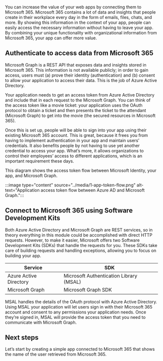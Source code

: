 You can increase the value of your web apps by connecting them to Microsoft 365. Microsoft 365 contains a lot of data and insights that people create in their workplace every day in the form of emails, files, chats, and more. By showing this information in the context of your app, people can easily access the necessary information without having to leave your app. By combining your unique functionality with organizational information from Microsoft 365, your app can offer more value.

## Authenticate to access data from Microsoft 365

Microsoft Graph is a REST API that exposes data and insights stored in Microsoft 365. This information is not available publicly; in order to gain access, users must (a) prove their identity (authentication) and (b) consent to allow your application to access their data. This is the job of Azure Active Directory.

Your application needs to get an access token from Azure Active Directory and include that in each request to the Microsoft Graph. You can think of the access token like a movie ticket: your application uses the OAuth protocol to obtain a ticket and then presents the ticket to the attendant (Microsoft Graph) to get into the movie (the secured resources in Microsoft 365).

Once this is set up, people will be able to sign into your app using their existing Microsoft 365 account. This is great, because it frees you from having to implement authentication in your app and maintain users’ credentials. It also benefits people by not having to use yet another credential to access your app. What’s more, it allows organizations to control their employees’ access to different applications, which is an important requirement these days.

This diagram shows the access token flow between Microsoft Identity, your app, and Microsoft Graph.

:::image type="content" source="../media/1-app-token-flow.png" alt-text="Application access token flow between Azure AD and Microsoft Graph.":::

## Connect to Microsoft 365 using Software Development Kits

Both Azure Active Directory and Microsoft Graph are REST services, so in theory everything in this module could be accomplished with direct HTTP requests. However, to make it easier, Microsoft offers two Software Development Kits (SDKs) that handle the requests for you. These SDKs take care of building requests and handling exceptions, allowing you to focus on building your app.

| Service | SDK |
|---|---|
| Azure Active Directory | Microsoft Authentication Library (MSAL) |
| Microsoft Graph | Microsoft Graph SDK |

MSAL handles the details of the OAuth protocol with Azure Active Directory. Using MSAL your application will let users sign in with their Microsoft 365 account and consent to any permissions your application needs. Once they’re signed in, MSAL will provide the access token that you need to communicate with Microsoft Graph.

## Next steps

Let’s start by creating a simple app connected to Microsoft 365 that shows the name of the user retrieved from Microsoft 365.